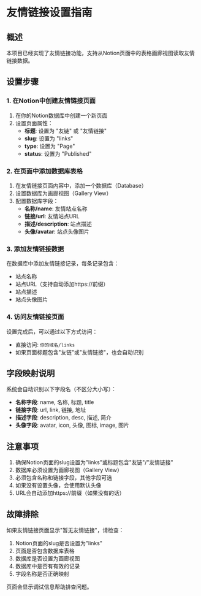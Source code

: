 # 友情链接设置指南

## 概述
本项目已经实现了友情链接功能，支持从Notion页面中的表格画廊视图读取友情链接数据。

## 设置步骤

### 1. 在Notion中创建友情链接页面

1. 在你的Notion数据库中创建一个新页面
2. 设置页面属性：
   - **标题**: 设置为 "友链" 或 "友情链接"
   - **slug**: 设置为 "links"
   - **type**: 设置为 "Page"
   - **status**: 设置为 "Published"

### 2. 在页面中添加数据库表格

1. 在友情链接页面内容中，添加一个数据库（Database）
2. 设置数据库为画廊视图（Gallery View）
3. 配置数据库字段：
   - **名称/name**: 友情站点名称
   - **链接/url**: 友情站点URL
   - **描述/description**: 站点描述
   - **头像/avatar**: 站点头像图片

### 3. 添加友情链接数据

在数据库中添加友情链接记录，每条记录包含：
- 站点名称
- 站点URL（支持自动添加https://前缀）
- 站点描述
- 站点头像图片

### 4. 访问友情链接页面

设置完成后，可以通过以下方式访问：
- 直接访问: `你的域名/links`
- 如果页面标题包含"友链"或"友情链接"，也会自动识别

## 字段映射说明

系统会自动识别以下字段名（不区分大小写）：
- **名称字段**: name, 名称, 标题, title
- **链接字段**: url, link, 链接, 地址
- **描述字段**: description, desc, 描述, 简介
- **头像字段**: avatar, icon, 头像, 图标, image, 图片

## 注意事项

1. 确保Notion页面的slug设置为"links"或标题包含"友链"/"友情链接"
2. 数据库必须设置为画廊视图（Gallery View）
3. 必须包含名称和链接字段，其他字段可选
4. 如果没有设置头像，会使用默认头像
5. URL会自动添加https://前缀（如果没有的话）

## 故障排除

如果友情链接页面显示"暂无友情链接"，请检查：
1. Notion页面的slug是否设置为"links"
2. 页面是否包含数据库表格
3. 数据库是否设置为画廊视图
4. 数据库中是否有有效的记录
5. 字段名称是否正确映射

页面会显示调试信息帮助排查问题。